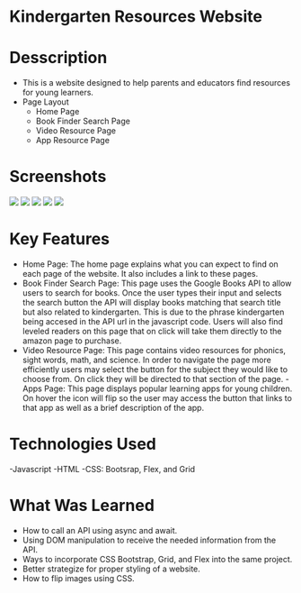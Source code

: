 # Kindergarten Resources Website

# Desscription
- This is a website designed to help parents and educators find resources for young learners.
- Page Layout
    - Home Page
    - Book Finder Search Page
    - Video Resource Page
    - App Resource Page

# Screenshots
![](images/Home.png)
![](images/FindBooks.png)
![](images/BooksLevel.png)
![](images/Videos.png)
![](images/Apps.png)

# Key Features
- Home Page: The home page explains what you can expect to find on each page of the website. It also includes a link to these pages.
- Book Finder Search Page: This page uses the Google Books API to allow users to search for books. Once the user types their input and selects the search button the API will display books matching that search title but also related to kindergarten. This is due to the phrase kindergarten being accesed in the API url in the javascript code. Users will also find leveled readers on this page that on click will take them directly to the amazon page to purchase.
- Video Resource Page: This page contains video resources for phonics, sight words, math, and science. In order to navigate the page more efficiently users may select the button for the subject they would like to choose from. On click they will be directed to that section of the page.
-Apps Page: This page displays popular learning apps for young children. On hover the icon will flip so the user may access the button that links to that app as well as a brief description of the app.

# Technologies Used
-Javascript
-HTML
-CSS: Bootsrap, Flex, and Grid

# What Was Learned
- How to call an API using async and await.
- Using DOM manipulation to receive the needed information from the API.
- Ways to incorporate CSS Bootstrap, Grid, and Flex into the same project.
- Better strategize for proper styling of a website.
- How to flip images using CSS.
